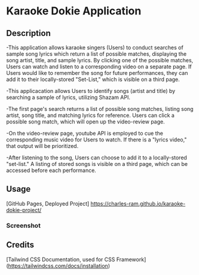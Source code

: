 <!--This is the basic README.md template that has gotten full credit before. These will meet our MVP criteria. I would keep it minimalist and only add features/functions if they are fully completed-->
# Karaoke Dokie Application

## Description

-This application allows karaoke singers (Users) to conduct searches of sample song lyrics which return a list of possible matches, displaying the song artist, title, and sample lyrics. By clicking one of the possible matches, Users can watch and listen to a corresponding video on a separate page. If Users would like to remember the song for future performances, they can add it to their locally-stored "Set-List," which is visible on a third page.

-This applicacation allows Users to identify songs (artist and title) by searching a sample of lyrics, utilizing Shazam API.

-The first page's search returns a list of possible song matches, listing song artist, song title, and matching lyrics for reference. Users can click a possible song match, which will open up the video-review page.

-On the video-review page, youtube API is employed to cue the corresponding music video for Users to watch. If there is a "lyrics video," that output will be prioritized. 

-After listening to the song, Users can choose to add it to a locally-stored "set-list." A listing of stored songs is visible on a third page, which can be accessed before each performance.

## Usage

[GitHub Pages, Deployed Project] https://charles-ram.github.io/karaoke-dokie-project/

### Screenshot

<!--Screenshots of each page-->

## Credits

[Tailwind CSS Documentation, used for CSS Framework] (https://tailwindcss.com/docs/installation)


<!--General Format, as above [Description of resource and how it was used](Resource Link)-->


<!--APIs used-->

<!--Be sure to keep track of reference material other than API, so that we can give credit. Better to over-cite than under-->
